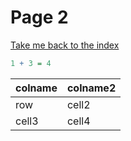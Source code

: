 # Page 2

[Take me back to the index](index.html)

```.r
1 + 3 = 4
```
colname | colname2
---|---
row | cell2
cell3 | cell4
